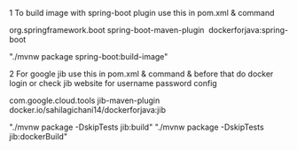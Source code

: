 1 To build image with spring-boot plugin use this in pom.xml & command

<build>
		<plugins>
			<plugin>
				<groupId>org.springframework.boot</groupId>
				<artifactId>spring-boot-maven-plugin</artifactId>
				<configuration>
					<image>
						<name>dockerforjava:spring-boot</name>
					</image>
				</configuration>
			</plugin>
		</plugins>
</build>

"./mvnw package spring-boot:build-image" 

2 For google jib use this in pom.xml & command & before that do docker login or check jib website for username password config 

<plugin>
    <groupId>com.google.cloud.tools</groupId>
    <artifactId>jib-maven-plugin</artifactId>
	<configuration>
	    <to>
		    <name>docker.io/sahilagichani14/dockerforjava:jib</name>
		</to>
	</configuration>
</plugin>

"./mvnw package -DskipTests jib:build"
"./mvnw package -DskipTests jib:dockerBuild"